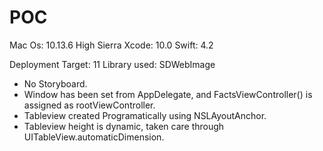 # POC
Mac Os: 10.13.6 High Sierra
Xcode: 10.0
Swift:  4.2

Deployment Target: 11
Library used: SDWebImage


- No Storyboard.
- Window has been set from AppDelegate,  and FactsViewController() is assigned as rootViewController.
- Tableview created Programatically  using NSLAyoutAnchor.
- Tableview height is dynamic, taken care through UITableView.automaticDimension.

